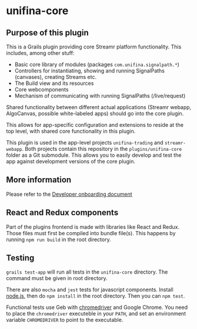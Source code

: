 # unifina-core

## Purpose of this plugin

This is a Grails plugin providing core Streamr platform functionality. This includes, among other stuff:

- Basic core library of modules (packages `com.unifina.signalpath.*`)
- Controllers for instantiating, showing and running SignalPaths (canvases), creating Streams etc.
- The Build view and its resources
- Core webcomponents
- Mechanism of communicating with running SignalPaths (/live/request)

Shared functionality between different actual applications (Streamr webapp, AlgoCanvas, possible white-labeled apps) should go into the core plugin.

This allows for app-specific configuration and extensions to reside at the top level, with shared core functionality in this plugin.

This plugin is used in the app-level projects `unifina-trading` and `streamr-webapp`. Both projects contain this repository in the `plugins/unifina-core` folder as a Git submodule. This allows you to easily develop and test the app against development versions of the core plugin.

## More information

Please refer to the [Developer onboarding document](https://docs.google.com/document/d/1a14cJYjGBwe8-BXeAz08UvE-qa12KLA6OocnXEq_cKU/edit#)

## React and Redux components

Part of the plugins frontend is made with libraries like React and Redux. Those files must first be compiled into bundle file(s). This happens by running `npm run build` in the root directory.

## Testing

`grails test-app` will run all tests in the `unifina-core` directory. The command must be given in root directory.

There are also `mocha` and `jest` tests for javascript components. Install <a href="https://nodejs.org/">node.js</a>, then do `npm install` in the root directory. Then you can `npm test`.

Functional tests use Geb with <a href="https://code.google.com/p/selenium/wiki/ChromeDriver">chromedriver</a> and Google Chrome. You need to place the `chromedriver` executeble in your `PATH`, and set an environment variable `CHROMEDRIVER` to point to the executable.
